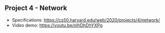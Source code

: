 ## Project 4 - Network
- Specifications: https://cs50.harvard.edu/web/2020/projects/4/network/
- Video demo: https://youtu.be/nlhDhDhYXPg

